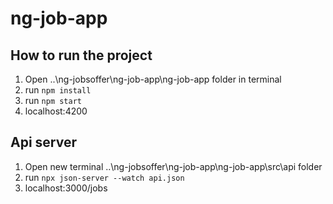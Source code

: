 # ng-job-app
## How to run the project
1. Open ..\ng-jobsoffer\ng-job-app\ng-job-app folder in terminal
2. run `npm install`
3. run `npm start`
4. localhost:4200
## Api server
1. Open new terminal ..\ng-jobsoffer\ng-job-app\ng-job-app\src\api folder
2. run `npx json-server --watch api.json`
3. localhost:3000/jobs




